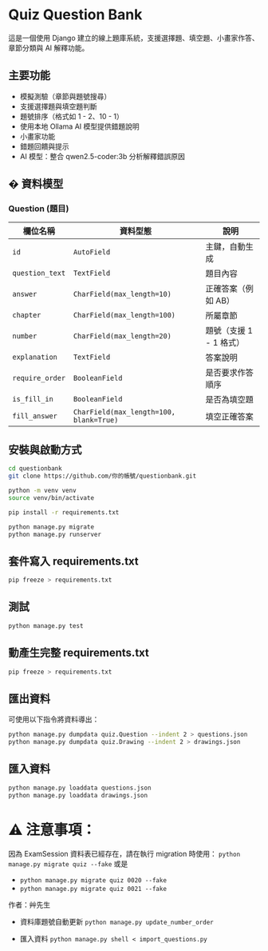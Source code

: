 # Quiz Question Bank

這是一個使用 Django 建立的線上題庫系統，支援選擇題、填空題、小畫家作答、章節分類與 AI 解釋功能。

## 主要功能

- 模擬測驗（章節與題號搜尋）
- 支援選擇題與填空題判斷
- 題號排序（格式如 1 - 2、10 - 1）
- 使用本地 Ollama AI 模型提供錯題說明
- 小畫家功能
- 錯題回饋與提示
- AI 模型：整合 qwen2.5-coder:3b 分析解釋錯誤原因

## � 資料模型

### Question (題目)

| 欄位名稱        | 資料型態                                | 說明                    |
| --------------- | --------------------------------------- | ----------------------- |
| `id`            | `AutoField`                             | 主鍵，自動生成          |
| `question_text` | `TextField`                             | 題目內容                |
| `answer`        | `CharField(max_length=10)`              | 正確答案（例如 AB）     |
| `chapter`       | `CharField(max_length=100)`             | 所屬章節                |
| `number`        | `CharField(max_length=20)`              | 題號（支援 1 - 1 格式） |
| `explanation`   | `TextField`                             | 答案說明                |
| `require_order` | `BooleanField`                          | 是否要求作答順序        |
| `is_fill_in`    | `BooleanField`                          | 是否為填空題            |
| `fill_answer`   | `CharField(max_length=100, blank=True)` | 填空正確答案            |

## 安裝與啟動方式

```bash
cd questionbank
git clone https://github.com/你的帳號/questionbank.git

python -m venv venv
source venv/bin/activate

pip install -r requirements.txt

python manage.py migrate
python manage.py runserver
```

## 套件寫入 requirements.txt

```bash
pip freeze > requirements.txt
```

## 測試

```bash
python manage.py test
```

## 動產生完整 requirements.txt

```bash
pip freeze > requirements.txt
```

## 匯出資料

可使用以下指令將資料導出：

```bash
python manage.py dumpdata quiz.Question --indent 2 > questions.json
python manage.py dumpdata quiz.Drawing --indent 2 > drawings.json
```

## 匯入資料

```bash
python manage.py loaddata questions.json
python manage.py loaddata drawings.json
```

# ⚠️ 注意事項：

因為 ExamSession 資料表已經存在，請在執行 migration 時使用：
`python manage.py migrate quiz --fake`
或是

- `python manage.py migrate quiz 0020 --fake`
- `python manage.py migrate quiz 0021 --fake`

作者：艸先生

- 資料庫題號自動更新
  `python manage.py update_number_order`

- 匯入資料
  `python manage.py shell < import_questions.py`
